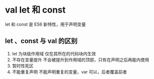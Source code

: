 # val let 和 const

let 和 const 是 ES6 新特性，用于声明变量

## let 、const 与 val 的区别

1. let 为块级作用域 仅在其所在的代码块内生效
2. 不存在变量提升 不会被提升到作用域的顶部，只有在声明之后再能内使用
3. 暂时性死区
4. 不能重复声明 不能声明重复的变量，var 可以，后者覆盖前者
